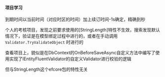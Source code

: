 #### 项目学习

到期时间以当前时间（对应时区的时间）加上续订时间-1s确定，精确到秒



个人的考核项目，发现之前要求使用的[StringLength]特性不生效，搜索发现默认情况下，验证是在模型绑定过程中进行的，或者在手动调用 `Validator.TryValidateObject` 时进行的



查看项目上，貌似是在DbContext的OnBeforeSaveAsync自定义方法中编写了使用实现了IEntityFluentValidator的自定义Validator进行校验的逻辑

但与StringLength这个efcore包的特性无关